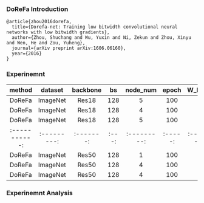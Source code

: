 ### DoReFa Introduction
```
@article{zhou2016dorefa,
  title={Dorefa-net: Training low bitwidth convolutional neural networks with low bitwidth gradients},
  author={Zhou, Shuchang and Wu, Yuxin and Ni, Zekun and Zhou, Xinyu and Wen, He and Zou, Yuheng},
  journal={arXiv preprint arXiv:1606.06160},
  year={2016}
}
```

### Experinemnt

| method      | dataset   | backbone | bs  | node_num  | epoch |   W_bit/A_bit | top1_acc | top5_acc | cfg  |  
|:-----------:|:---------:|:-------:|:---:|:---------:|:-----:|:-------------:|:--------:|:--------:|:----:|
| DoReFa    | ImageNet  | Res18 | 128  | 5  | 100 | 2/2 | 48.9460 | 73.7360 | [cfg](./config14_res18_drf_m5_128_2w2f.py) | 
| DoReFa    | ImageNet  | Res18 | 128  | 4  | 100 | 3/3 | 63.8940 | 85.7160 | [cfg](./config22_res18_drf_m4_128_3w3f.py) |
| DoReFa    | ImageNet  | Res18 | 128  | 5  | 100 | 4/4 | 69.3260 | 88.9780 | [cfg](./config21_res18_drf_m5_128_4w4f.py) |  
|:-----------:|:---------:|:-------:|:---:|:---------:|:-----:|:-------------:|:--------:|:--------:|:----:|
| DoReFa      | ImageNet  | Res50 | 128  | 1  | 100 |   2/2 |  |  | [cfg]  | 
| DoReFa         | ImageNet  | Res50 | 128  | 4  | 100 |   3/3 | 71.1220 | 90.1200 | [cfg](./config7_res50_drf_m4_16_3w3f.py)  | 
| DoReFa         | ImageNet  | Res50 | 128  | 4  | 100 |   4/4 | 75.4240 | 92.4360 | [cfg](./config5_res50_drf_m4_16_4w4f.py)  | 

### Experinemnt Analysis